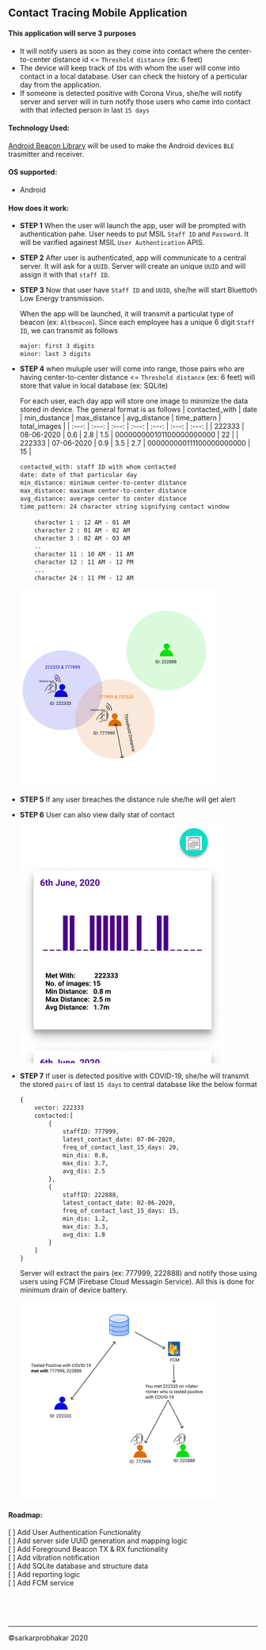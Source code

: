 ## Contact Tracing Mobile Application

#### This application will serve 3 purposes
- It will notify users as soon as they come into contact where the center-to-center distance id <= `Threshold distance` (ex: 6 feet)
- The device will keep track of `ID`s with whom the user will come into contact in a local database. User can check the history of a perticular day from the application.
- If someone is detected positive with Corona Virus, she/he will notify server and server will in turn notify those users who came into contact with that infected person in last `15 days`

#### Technology Used:
[Android Beacon Library](https://altbeacon.github.io/android-beacon-library/index.html) will be used to make the Android devices `BLE` trasmitter and receiver.

#### OS supported:
- Android

#### How does it work:
- **STEP 1** When the user will launch the app, user will be prompted with authentication pahe. User needs to put MSIL `Staff ID` and `Password`. It will be varified againest MSIL `User Authentication` APIS.
- **STEP 2** After user is authenticated, app will communicate to a central server. It will ask for a `UUID`. Server will create an unique `UUID` and will assign it with that `staff ID`.

- **STEP 3** Now that user have `Staff ID` and `UUID`, she/he will start Bluettoth Low Energy transmission.

    When the app will be launched, it will transmit a particulat type of beacon (ex: `Altbeacon`). Since each employee has a unique 6 digit `Staff ID`, we can transmit as follows
    ```
    major: first 3 digits
    minor: last 3 digits
    ````

- **STEP 4** when muluple user will come into range, those pairs who are having center-to-center distance <= `Threshold distance` (ex: 6 feet) will store that value in local database (ex: SQLite)

    For each user, each day app will store one image to minimize the data stored in device. The general format is as follows
    | contacted_with | date | min_dustance | max_distance | avg_distance | time_pattern | total_images |
    | :---: | :---: | :---: | :---: | :---: | :---: | :---: |
    | 222333 | 08-06-2020 | 0.6 | 2.8 | 1.5 | 000000000101100000000000 | 22 |
    | 222333 | 07-06-2020 | 0.9 | 3.5 | 2.7 | 000000000111100000000000 | 15 |

    ```
    contacted_with: staff ID with whom contacted
    date: date of that particular day
    min_distance: minimum center-to-center distance
    max_distance: maximum center-to-center distance
    avg_distance: average center to center distance
    time_pattern: 24 character string signifying contact window

        character 1 : 12 AM - 01 AM
        character 2 : 01 AM - 02 AM
        character 3 : 02 AM - 03 AM
        ..
        character 11 : 10 AM - 11 AM
        character 12 : 11 AM - 12 PM
        ...
        character 24 : 11 PM - 12 AM
    ```
    ![step 4 img](assets/img_1.png "Step 4")
        
- **STEP 5** If any user breaches the distance rule she/he will get alert

- **STEP 6** User can also view daily stat of contact

    ![step 6 img](assets/img_3.png "Step 6")

- **STEP 7** If user is detected positive with COVID-19, she/he will transmit the stored `pairs` of last `15 days` to central database like the below format
    ```
    {
        vector: 222333
        contacted:[
            {
                staffID: 777999,
                latest_contact_date: 07-06-2020,
                freq_of_contact_last_15_days: 20,
                min_dis: 0.8,
                max_dis: 3.7,
                avg_dis: 2.5
            },
            {
                staffID: 222888,
                latest_contact_date: 02-06-2020,
                freq_of_contact_last_15_days: 15,
                min_dis: 1.2,
                max_dis: 3.3,
                avg_dis: 1.8
            }
        ]
    }
    ```
    Server will extract the pairs (ex: 777999, 222888) and notify those using users using FCM (Firebase Cloud Messagin Service). All this is done for minimum drain of device battery.

    ![step 4 img](assets/img_2.png "Step 4")

#### Roadmap:
[ ] Add User Authentication Functionality<br>
[ ] Add server side UUID generation and mapping logic<br>
[ ] Add Foreground Beacon TX & RX functionality<br>
[ ] Add vibration notification<br>
[ ] Add SQLite database and structure data<br>
[ ] Add reporting logic<br>
[ ] Add FCM service

<br>
<br>
<br>

---
©sarkarprobhakar 2020

